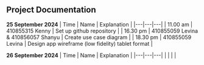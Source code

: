 ## Project Documentation

**25 September 2024**
| Time | Name | Explanation |
|---|---|---|
| 11.00 am | 410855315 Kenny | Set up github repository |
| 16.30 pm | 410855059 Levina & 410856057 Shanyu | Create use case diagram |
| 18.30 pm | 410855059 Levina | Design app wireframe (low fidelity) tablet format |

**26 September 2024**
| Time | Name | Explanation |
|---|---|---|
|  |  |  |

